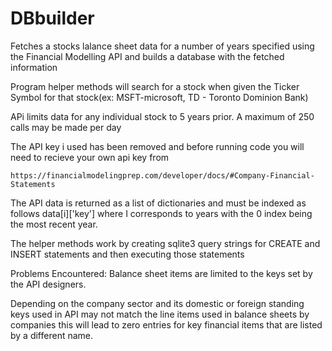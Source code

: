# DBbuilder 

Fetches a stocks lalance sheet data for a number of years specified using the Financial Modelling API and builds a database with the fetched information

Program helper methods will search for a stock when given the Ticker Symbol for that stock(ex: MSFT-microsoft, TD - Toronto Dominion Bank)

APi limits data for any individual stock to 5 years prior. A maximum of 250 calls may be made per day 

The API key i used has been removed and before running code you will need to recieve your own api key from

    https://financialmodelingprep.com/developer/docs/#Company-Financial-Statements
    
The API data is returned as a list of dictionaries and must be indexed as follows data[i]['key']
where I corresponds to years with the 0 index being the most recent year.

The helper methods work by creating sqlite3 query strings for CREATE and INSERT statements and then executing those statements 

Problems Encountered:
Balance sheet items are limited to the keys set by the API designers. 

Depending on the company sector and its domestic or foreign standing keys used in API may not match the line items used in balance sheets
by companies this will lead to zero entries for key financial items that are listed by a different name. 



